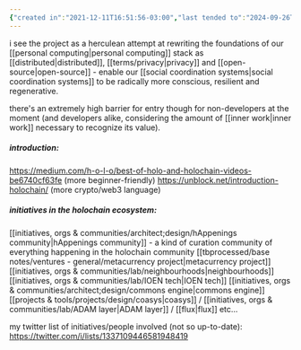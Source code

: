 ```yaml
---
{"created in":"2021-12-11T16:51:56-03:00","last tended to":"2024-09-26T15:21:43-03:00","tags":["technology","web3","distributedsystems","regeneration","socialoperatingsystems","design","lab","datamanagement","open-source","tool","initiative","🌱"],"relevancescore":95,"dg-publish":true,"notestage":["🌱"],"familiaritydegree":4,"created":"2021-12-11T16:51:56.443-03:00","updated":"2024-11-22T16:56:01.927-03:00","permalink":"/initiatives-orgs-and-communities/lab/holochain/","dgPassFrontmatter":true}
---
```


i see the project as a herculean attempt at rewriting the foundations of our [[personal computing\|personal computing]] stack as [[distributed\|distributed]], [[terms/privacy\|privacy]] and [[open-source\|open-source]] - enable our [[social coordination systems\|social coordination systems]] to be radically more conscious, resilient and regenerative.

there's an extremely high barrier for entry though for non-developers at the moment (and developers alike, considering the amount of [[inner work\|inner work]] necessary to recognize its value).

##### introduction:

https://medium.com/h-o-l-o/best-of-holo-and-holochain-videos-be6740cf63fe (more beginner-friendly)
https://unblock.net/introduction-holochain/ (more crypto/web3 language)

##### initiatives in the holochain ecosystem:

[[initiatives, orgs & communities/architect;design/hAppenings community\|hAppenings community]] - a kind of curation community of everything happening in the holochain community
[[tbprocessed/base notes/ventures - general/metacurrency project\|metacurrency project]]
[[initiatives, orgs & communities/lab/neighbourhoods\|neighbourhoods]]
[[initiatives, orgs & communities/lab/IOEN tech\|IOEN tech]]
[[initiatives, orgs & communities/architect;design/commons engine\|commons engine]]
[[projects & tools/projects/design/coasys\|coasys]] / [[initiatives, orgs & communities/lab/ADAM layer\|ADAM layer]] / [[flux\|flux]]
etc...

my twitter list of initiatives/people involved (not so up-to-date): https://twitter.com/i/lists/1337109446581948419